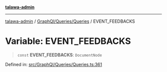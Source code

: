 [**talawa-admin**](../../../../README.md)

***

[talawa-admin](../../../../README.md) / [GraphQl/Queries/Queries](../README.md) / EVENT\_FEEDBACKS

# Variable: EVENT\_FEEDBACKS

> `const` **EVENT\_FEEDBACKS**: `DocumentNode`

Defined in: [src/GraphQl/Queries/Queries.ts:361](https://github.com/gautam-divyanshu/talawa-admin/blob/619e831a8e34de2906df3277eb6df8b5309fb2fc/src/GraphQl/Queries/Queries.ts#L361)
